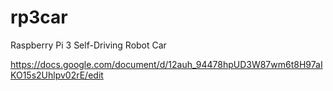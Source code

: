 # rp3car
Raspberry Pi 3 Self-Driving Robot Car

https://docs.google.com/document/d/12auh_94478hpUD3W87wm6t8H97aIKO15s2Uhlpv02rE/edit
